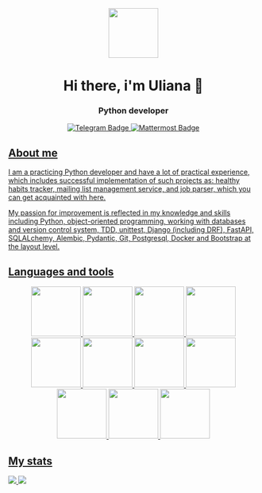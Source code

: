 <div id="header" align="center">
  <img src="https://media.giphy.com/media/RLsfgZfNGJ3fzlMXdV/giphy.gif" width="100"/>
</div>
<h1 align="center">Hi there, i'm Uliana 👋
<h3 align="center">Python developer</h3>

<div id="badges" align="center">
  <a href="[@Ulia_Sem](https://t.me/Ulia_Sem)">
    <img src="https://img.shields.io/badge/Telegram-blue?style=for-the-badge&logo=telegram&logoColor=white" alt="Telegram Badge"/>
  </a>
  <a href="@ulyana.semyonova">
    <img src="https://img.shields.io/badge/Mattermost-blue?style=for-the-badge&logo=mattermost&logoColor=white" alt="Mattermost Badge"/>
</div>

## About me
I am a practicing Python developer and have a lot of practical experience, which includes successful implementation of such projects as: healthy habits tracker, mailing list management service, and job parser, which you can get acquainted with here.

My passion for improvement is reflected in my knowledge and skills including Python, object-oriented programming, working with databases and version control system, TDD, unittest, Django (including DRF), FastAPI, SQLALchemy, Alembic, Pydantic, Git, Postgresql, Docker and Bootstrap at the layout level.

## Languages and tools
<div id="icons" align="center">
  <img src="https://cdn.jsdelivr.net/gh/devicons/devicon/icons/python/python-original-wordmark.svg" width=100 height=100/> 
  <img src="https://cdn.jsdelivr.net/gh/devicons/devicon/icons/postgresql/postgresql-original-wordmark.svg" width=100 height=100/>
  <img src="https://cdn.jsdelivr.net/gh/devicons/devicon/icons/git/git-original-wordmark.svg" width=100 height=100/>
  <img src="https://cdn.jsdelivr.net/gh/devicons/devicon/icons/django/django-plain.svg" width=100 height=100/>
  <img src="https://cdn.jsdelivr.net/gh/devicons/devicon/icons/docker/docker-original-wordmark.svg" width=100 height=100/>
  <img src="https://cdn.jsdelivr.net/gh/devicons/devicon/icons/pytest/pytest-original-wordmark.svg" width=100 height=100//>
  <img src="https://cdn.jsdelivr.net/gh/devicons/devicon/icons/bootstrap/bootstrap-original-wordmark.svg" width=100 height=100//>
  <img src="https://cdn.jsdelivr.net/gh/devicons/devicon/icons/redis/redis-original-wordmark.svg" width=100 height=100//>
  <img src="https://cdn.jsdelivr.net/gh/devicons/devicon/icons/pycharm/pycharm-original-wordmark.svg" width=100 height=100//>
  <img src="https://cdn.jsdelivr.net/gh/devicons/devicon/icons/sqlalchemy/sqlalchemy-original-wordmark.svg" width=100 height=100//>
  <img src="https://cdn.jsdelivr.net/gh/devicons/devicon/icons/fastapi/fastapi-original-wordmark.svg" width=100 height=100//>        
</div>

## My stats

![](http://github-profile-summary-cards.vercel.app/api/cards/profile-details?username=UlianaSem&theme=github)
![](http://github-profile-summary-cards.vercel.app/api/cards/repos-per-language?username=UlianaSem&theme=github) 
      

